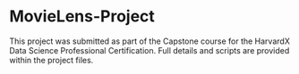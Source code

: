 # MovieLens-Project

This project was submitted as part of the Capstone course for the HarvardX Data Science Professional Certification. Full details and scripts are provided within the project files. 
